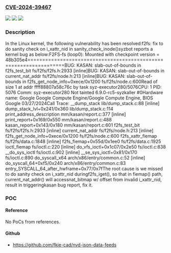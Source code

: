 ### [CVE-2024-39467](https://cve.mitre.org/cgi-bin/cvename.cgi?name=CVE-2024-39467)
![](https://img.shields.io/static/v1?label=Product&message=Linux&color=blue)
![](https://img.shields.io/static/v1?label=Version&message=1da177e4c3f4%3C%20c559a8d84056%20&color=brighgreen)
![](https://img.shields.io/static/v1?label=Vulnerability&message=n%2Fa&color=brighgreen)

### Description

In the Linux kernel, the following vulnerability has been resolved:f2fs: fix to do sanity check on i_xattr_nid in sanity_check_inode()syzbot reports a kernel bug as below:F2FS-fs (loop0): Mounted with checkpoint version = 48b305e4==================================================================BUG: KASAN: slab-out-of-bounds in f2fs_test_bit fs/f2fs/f2fs.h:2933 [inline]BUG: KASAN: slab-out-of-bounds in current_nat_addr fs/f2fs/node.h:213 [inline]BUG: KASAN: slab-out-of-bounds in f2fs_get_node_info+0xece/0x1200 fs/f2fs/node.c:600Read of size 1 at addr ffff88807a58c76c by task syz-executor280/5076CPU: 1 PID: 5076 Comm: syz-executor280 Not tainted 6.9.0-rc5-syzkaller #0Hardware name: Google Google Compute Engine/Google Compute Engine, BIOS Google 03/27/2024Call Trace: <TASK> __dump_stack lib/dump_stack.c:88 [inline] dump_stack_lvl+0x241/0x360 lib/dump_stack.c:114 print_address_description mm/kasan/report.c:377 [inline] print_report+0x169/0x550 mm/kasan/report.c:488 kasan_report+0x143/0x180 mm/kasan/report.c:601 f2fs_test_bit fs/f2fs/f2fs.h:2933 [inline] current_nat_addr fs/f2fs/node.h:213 [inline] f2fs_get_node_info+0xece/0x1200 fs/f2fs/node.c:600 f2fs_xattr_fiemap fs/f2fs/data.c:1848 [inline] f2fs_fiemap+0x55d/0x1ee0 fs/f2fs/data.c:1925 ioctl_fiemap fs/ioctl.c:220 [inline] do_vfs_ioctl+0x1c07/0x2e50 fs/ioctl.c:838 __do_sys_ioctl fs/ioctl.c:902 [inline] __se_sys_ioctl+0x81/0x170 fs/ioctl.c:890 do_syscall_x64 arch/x86/entry/common.c:52 [inline] do_syscall_64+0xf5/0x240 arch/x86/entry/common.c:83 entry_SYSCALL_64_after_hwframe+0x77/0x7fThe root cause is we missed to do sanity check on i_xattr_nid duringf2fs_iget(), so that in fiemap() path, current_nat_addr() will accessnat_bitmap w/ offset from invalid i_xattr_nid, result in triggeringkasan bug report, fix it.

### POC

#### Reference
No PoCs from references.

#### Github
- https://github.com/fkie-cad/nvd-json-data-feeds

